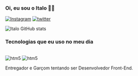 ### Oi, eu sou o Italo 👋😉

[![Instagram](https://img.shields.io/badge/Instagram-E4405F?style=for-the-badge&logo=instagram&logoColor=white)](https://www.instagram.com/italo_olati19/)
[![twitter](https://img.shields.io/badge/Twitter-1DA1F2?style=for-the-badge&logo=twitter&logoColor=white)](https://twitter.com/italo_olati)

![Italo GitHub stats](https://github-readme-stats.vercel.app/api?username=italo1101&theme=gotham&show_icons=true)


### Tecnologias que eu uso no meu dia

<div style="display: inline-block"><br>
  <img align-items="center" alt="htm5" src="https://img.shields.io/badge/HTML5-E34F26?style=for-the-badge&logo=html5&logoColor=white" />
  <img align-items="center" alt="htm5" src="https://img.shields.io/badge/CSS3-1572B6?style=for-the-badge&logo=css3&logoColor=white" />
</div>

Entregador e Garçom tentando ser Desenvolvedor Front-End.

